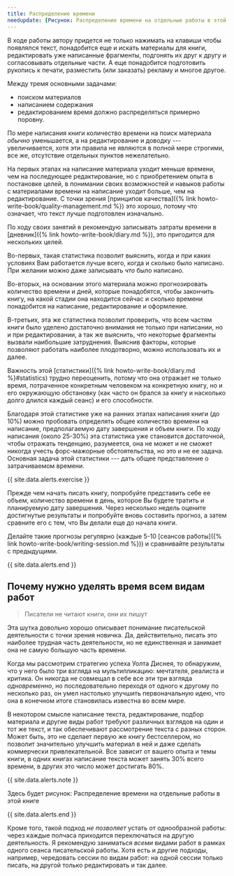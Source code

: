 ```yaml
---
title: Распределение времени
needupdate: [Рисунок: Распределение времени на отдельные работы в этой книге]---
---
```


В ходе работы автору придется не только нажимать на клавиши чтобы
появлялся текст, понадобится еще и искать материалы для книги,
редактировать уже написанные фрагменты, подгонять их друг к другу и
согласовывать отдельные части.  А еще понадобится подготовить рукопись
к печати, разместить (или заказать) рекламу и многое другое.

Между тремя основными задачами:
- поиском материалов
- написанием содержания
- редактированием
время должно распределяться примерно поровну.

По мере написания книги количество времени на поиск материала *обычно*
уменьшается, а на редактирование и доводку --- увеличивается, хотя эти
правила не являются в полной мере строгими, все же, отсутствие
отдельных пунктов нежелательно.

На первых этапах на написание материала уходит меньше времени, чем на
последующее редактирование, но с приобретением опыта в постановке
целей, в понимании своих возможностей и навыков работы с материалами
времени на написание уходит больше, чем на редактирование.  С точки
зрения [принципов качества]({% link
howto-write-book/quality-management.md %}) это хорошо, потому что
означает, что текст лучше подготовлен изначально.

По ходу своих занятий я рекомендую записывать затраты времени в
[дневник]({% link howto-write-book/diary.md %}), это пригодится для
нескольких целей.

Во-первых, такая статистика позволит выяснить, когда и при каких
условиях Вам работается лучше всего, когда и сколько было написано.
При желании можно даже записывать *что* было написано.

Во-вторых, на основании этого материала можно прогнозировать
количество времени и дней, которые понадобятся, чтобы закончить
книгу, на какой стадии она находится сейчас и сколько времени
понадобится на написание, редактирование и оформление.

В-третьих, эта же статистика позволит проверить, что всем частям книги
было уделено достаточно внимания не только при написании, но и при
редактировании, а так же выяснить, что некоторые фрагменты вызвали
наибольшие затруднения.  Выяснив факторы, которые позволяют работать
наиболее плодотворно, можно использовать их и далее.

Важность этой [статистики]({% link
howto-write-book/diary.md %}#statistics) трудно переоценить, потому
что она отражает не только время, потраченное конкретным человеком на
конкретную книгу, но и его окружающую обстановку (как часто он брался
за книгу и насколько долго длился каждый сеанс) и его способности.

Благодаря этой статистике уже на ранних этапах написания книги (до
10%) можно пробовать определять общее количество времени на написание,
предполагаемую дату завершения и объем книги.  По ходу написания
(около 25-30%) эта статистика уже становится достаточной, чтобы
отражать тенденцию, разумеется, она не может и не сможет никогда
учесть форс-мажорные обстоятельства, но это и не ее задача.  Основная
задача этой статистики --- дать общее представление о затрачиваемом
времени.

{{ site.data.alerts.exercise }}

Прежде чем начать писать книгу, попробуйте представить себе ее объем,
количество времени в день, которое Вы будете тратить и планируемую
дату завершения.  Через несколько недель оцените достигнутые
результаты и попробуйте вновь составить прогноз, а затем сравните его
с тем, что Вы делали еще до начала книги.

Делайте такие прогнозы регулярно (каждые 5-10 [сеансов работы]({% link
howto-write-book/writing-session.md %})) и сравнивайте результаты с
предыдущими.

{{ site.data.alerts.end }}

## Почему нужно уделять время всем видам работ

> Писатели не читают книги, они их пишут

Эта шутка довольно хорошо описывает понимание писательской
деятельности с точки зрения новичка.  Да, действительно, писать это
наиболее трудная часть деятельности, но не единственная и занимает она
не самую большую часть времени.

Когда мы рассмотрим стратегию успеха Уолта Диснея, то обнаружим, что у
него было три взгляда на мультипликацию: мечтателя, реалиста и
критика.  Он никогда не совмещал в себе все эти три взгляда
*одновременно*, но последовательно переходя от одного к другому по
несколько раз, он умел настолько улучшить первоначальную идею, что она
в конечном итоге становилась известна во всем мире.

В некотором смысле написание текста, редактирование, подбор материала
и другие виды работ требуют различных взглядов на один и тот же текст,
и так обеспечивают рассмотрение текста с разных сторон.  Может быть,
это не сделает первую же книгу бестселлером, но позволит значительно
улучшить материал в ней и даже сделать коммерчески привлекательной.
Все зависит от вашего опыта и темы книги, в одних книгах написание
текста может занять 30% всего времени, в других это число может
достигать 80%.

{{ site.data.alerts.note }}

Здесь будет рисунок: Распределение времени на отдельные работы в этой
книге

{{ site.data.alerts.end }}

Кроме того, такой подход *не позволяет* устать от однообразной работы:
через каждые полчаса приходится переключаться на другую деятельность.
Я рекомендую заниматься *всеми* видами работ в рамках одного сеанса
писательской работы.  Хотя есть и другие подходы, например, чередовать
сессии по видам работ: на одной сессии только писать, на другой только
редактировать и так далее.
